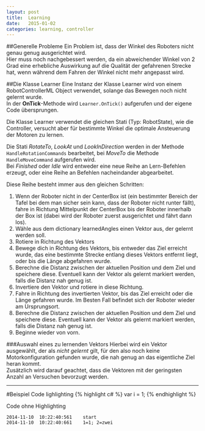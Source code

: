 ```yaml
---
layout: post
title:  Learning
date:   2015-01-02
categories: learning, controller
---
```


##Generelle Probleme
Ein Problem ist, dass der Winkel des Roboters nicht genau genug ausgerichtet wird.  
Hier muss noch nachgebessert werden, da ein abweichender Winkel von 2 Grad eine erhebliche Auswirkung auf die Qualität der gefahrenen Strecke hat, wenn während dem Fahren der Winkel nicht mehr angepasst wird.  

##Die Klasse Learner
Eine Instanz der Klasse Learner wird von einem RobotControllerML Object verwendet, solange das Bewegen noch nicht gelernt wurde.  
In der **OnTick**-Methode wird ```Learner.OnTick()``` aufgerufen und der eigene Code übersprungen.  

Die Klasse Learner verwendet die gleichen Stati (Typ: RobotState), wie die Controller, versucht aber für bestimmte Winkel die optimale Ansteuerung der Motoren zu lernen.  

Die Stati _RotateTo_, _LookAt_ und _LookInDirection_ werden in der Methode ```HandleRotationCommands``` bearbeitet, bei _MoveTo_ die Methode ```HandleMoveCommand``` aufgerufen wird.  
Bei _Finished_ oder _Idle_ wird entweder eine neue Reihe an Lern-Befehlen erzeugt, oder eine Reihe an Befehlen nacheindander abgearbeitet.  

Diese Reihe besteht immer aus den gleichen Schritten:  
1.	Wenn der Roboter nicht in der CenterBox ist (ein bestimmter Bereich der Tafel bei dem man sicher sein kann, dass der Roboter nicht runter fällt), fahre in Richtung Mittelpunkt der CenterBox bis der Roboter innerhalb der Box ist (dabei wird der Roboter zuerst ausgerichtet und fährt dann los).  
2.	Wähle aus dem dictionary learnedAngles einen Vektor aus, der gelernt werden soll.  
3.	Rotiere in Richtung des Vektors  
4.	Bewege dich in Richtung des Vektors, bis entweder das Ziel erreicht wurde, das eine bestimmte Strecke entlang dieses Vektors entfernt liegt, oder bis die Länge abgefahren wurde.  
5.	Berechne die Distanz zwischen der aktuellen Position und dem Ziel und speichere diese. Eventuell kann der Vektor als gelernt markiert werden, falls die Distanz nah genug ist.  
6.	Invertiere den Vektor und rotiere in diese Richtung.  
7.	Fahre in Richtung des invertierten Vektor, bis das Ziel erreicht oder die Länge gefahren wurde. Im Besten Fall befindet sich der Roboter wieder am Ursprungsort.  
6.	Berechne die Distanz zwischen der aktuellen Position und dem Ziel und speichere diese. Eventuell kann der Vektor als gelernt markiert werden, falls die Distanz nah genug ist.  
8.	Beginne wieder von vorn.  



###Auswahl eines zu lernenden Vektors
Hierbei wird ein Vektor ausgewählt, der als _nicht gelernt_ gilt, für den also noch keine Motorkonfiguration gefunden wurde, die nah genug an das eigentliche Ziel heran kommt.  
Zusätzlich wird darauf geachtet, dass die Vektoren mit der geringsten Anzahl an Versuchen bevorzugt werden.  



---
#Beispiel Code lighlighting
{% highlight c# %}
var i = 1;
{% endhighlight %}

Code ohne Highlighting  

	2014-11-10	10:22:40:561	start
	2014-11-10	10:22:40:661	1=1; 2=zwei
